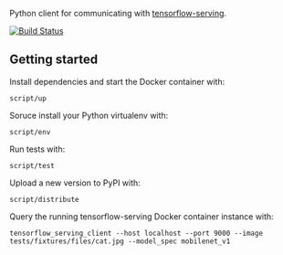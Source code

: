 Python client for communicating with [tensorflow-serving](https://github.com/tensorflow/serving).

[![Build Status](https://travis-ci.org/triagemd/tensorflow-serving-client.svg?branch=master)](https://travis-ci.org/triagemd/tensorflow-serving-client)

## Getting started

Install dependencies and start the Docker container with:
```
script/up
```

Soruce install your Python virtualenv with:
```
script/env
```

Run tests with:
```
script/test
```

Upload a new version to PyPI with:
```
script/distribute
```

Query the running tensorflow-serving Docker container instance with:
```
tensorflow_serving_client --host localhost --port 9000 --image tests/fixtures/files/cat.jpg --model_spec mobilenet_v1
```
